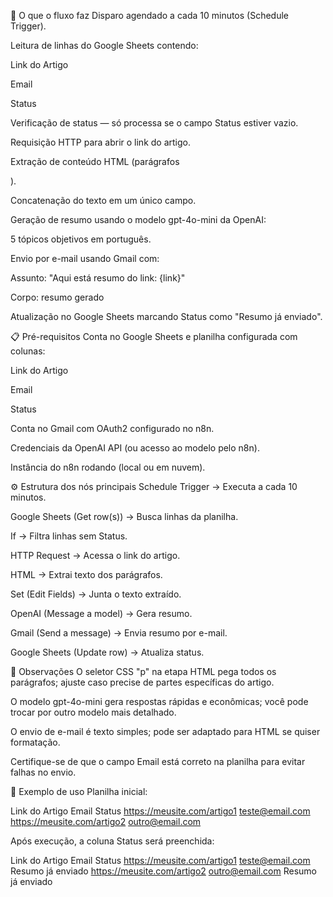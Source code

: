 🚀 O que o fluxo faz
Disparo agendado a cada 10 minutos (Schedule Trigger).

Leitura de linhas do Google Sheets contendo:

Link do Artigo

Email

Status

Verificação de status — só processa se o campo Status estiver vazio.

Requisição HTTP para abrir o link do artigo.

Extração de conteúdo HTML (parágrafos <p>).

Concatenação do texto em um único campo.

Geração de resumo usando o modelo gpt-4o-mini da OpenAI:

5 tópicos objetivos em português.

Envio por e-mail usando Gmail com:

Assunto: "Aqui está resumo do link: {link}"

Corpo: resumo gerado

Atualização no Google Sheets marcando Status como "Resumo já enviado".

📋 Pré-requisitos
Conta no Google Sheets e planilha configurada com colunas:

Link do Artigo

Email

Status

Conta no Gmail com OAuth2 configurado no n8n.

Credenciais da OpenAI API (ou acesso ao modelo pelo n8n).

Instância do n8n rodando (local ou em nuvem).

⚙️ Estrutura dos nós principais
Schedule Trigger → Executa a cada 10 minutos.

Google Sheets (Get row(s)) → Busca linhas da planilha.

If → Filtra linhas sem Status.

HTTP Request → Acessa o link do artigo.

HTML → Extrai texto dos parágrafos.

Set (Edit Fields) → Junta o texto extraído.

OpenAI (Message a model) → Gera resumo.

Gmail (Send a message) → Envia resumo por e-mail.

Google Sheets (Update row) → Atualiza status.

🧠 Observações
O seletor CSS "p" na etapa HTML pega todos os parágrafos; ajuste caso precise de partes específicas do artigo.

O modelo gpt-4o-mini gera respostas rápidas e econômicas; você pode trocar por outro modelo mais detalhado.

O envio de e-mail é texto simples; pode ser adaptado para HTML se quiser formatação.

Certifique-se de que o campo Email está correto na planilha para evitar falhas no envio.

📎 Exemplo de uso
Planilha inicial:

Link do Artigo	Email	Status
https://meusite.com/artigo1	teste@email.com	
https://meusite.com/artigo2	outro@email.com	

Após execução, a coluna Status será preenchida:

Link do Artigo	Email	Status
https://meusite.com/artigo1	teste@email.com	Resumo já enviado
https://meusite.com/artigo2	outro@email.com	Resumo já enviado

